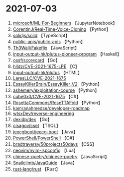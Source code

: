 # 2021-07-03

1. [microsoft/ML-For-Beginners](https://github.com/microsoft/ML-For-Beginners) 【JupyterNotebook】
2. [CorentinJ/Real-Time-Voice-Cloning](https://github.com/CorentinJ/Real-Time-Voice-Cloning) 【Python】
3. [solidjs/solid](https://github.com/solidjs/solid) 【TypeScript】
4. [public-apis/public-apis](https://github.com/public-apis/public-apis) 【Python】
5. [Th3Wall/Fakeflix](https://github.com/Th3Wall/Fakeflix) 【JavaScript】
6. [input-output-hk/plutus-pioneer-program](https://github.com/input-output-hk/plutus-pioneer-program) 【Haskell】
7. [ossf/scorecard](https://github.com/ossf/scorecard) 【Go】
8. [hlldz/CVE-2021-1675-LPE](https://github.com/hlldz/CVE-2021-1675-LPE) 【C】
9. [input-output-hk/plutus](https://github.com/input-output-hk/plutus) 【HTML】
10. [LaresLLC/CVE-2021-1675](https://github.com/LaresLLC/CVE-2021-1675) 
11. [EssayKillerBrain/EssayKiller_V2](https://github.com/EssayKillerBrain/EssayKiller_V2) 【Python】
12. [ashemery/exploitation-course](https://github.com/ashemery/exploitation-course) 【Python】
13. [cube0x0/CVE-2021-1675](https://github.com/cube0x0/CVE-2021-1675) 【C#】
14. [RosettaCommons/RoseTTAFold](https://github.com/RosettaCommons/RoseTTAFold) 【Python】
15. [kamranahmedse/developer-roadmap](https://github.com/kamranahmedse/developer-roadmap) 
16. [wtsxDev/reverse-engineering](https://github.com/wtsxDev/reverse-engineering) 
17. [dexidp/dex](https://github.com/dexidp/dex) 【Go】
18. [cisagov/cset](https://github.com/cisagov/cset) 【TSQL】
19. [jeecgboot/jeecg-boot](https://github.com/jeecgboot/jeecg-boot) 【Java】
20. [PowerShell/PowerShell](https://github.com/PowerShell/PowerShell) 【C#】
21. [bradtraversy/50projects50days](https://github.com/bradtraversy/50projects50days) 【CSS】
22. [neovim/nvim-lspconfig](https://github.com/neovim/nvim-lspconfig) 【Lua】
23. [chinese-poetry/chinese-poetry](https://github.com/chinese-poetry/chinese-poetry) 【JavaScript】
24. [Snailclimb/JavaGuide](https://github.com/Snailclimb/JavaGuide) 【Java】
25. [rust-lang/rust](https://github.com/rust-lang/rust) 【Rust】
